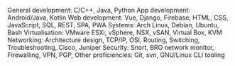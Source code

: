 General development: C/C++, Java, Python
App development: Android/Java, Kotlin
Web development: Vue, Django, Firebase, HTML, CSS, JavaScript, SQL, REST, SPA, PWA
Systems: Arch Linux, Debian, Ubuntu, Bash
Virtualisation: VMware ESXi, vSphere, NSX, vSAN, Virtual Box, KVM
Networking: Architecture design, TCP/IP, OSI, Routing, Switching, Troubleshooting, Cisco, Juniper
Security: Snort, BRO network monitor, Firewalling, VPN, PGP,
Other proficiencies: Git, svn, GNU/Linux CLI tooling
